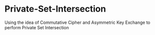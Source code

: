 # Private-Set-Intersection
Using the idea of Commutative Cipher and Asymmetric Key Exchange  to perform Private Set Intersection
